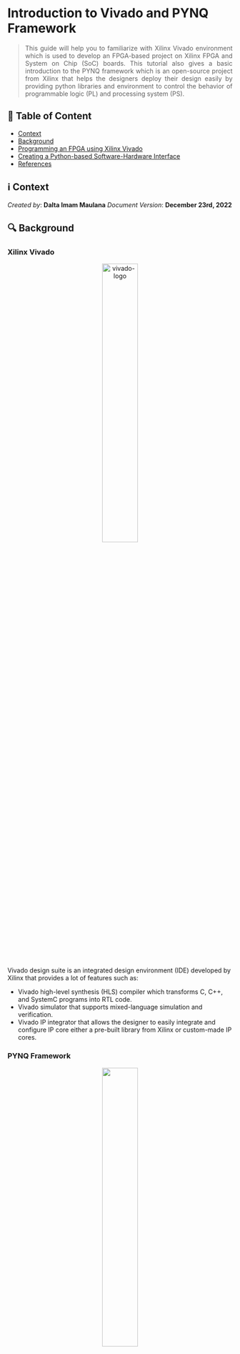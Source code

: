 # Introduction to Vivado and PYNQ Framework
> <div align="justify"> This guide will help you to familiarize with Xilinx Vivado environment which is used to develop an FPGA-based project on Xilinx FPGA and System on Chip (SoC) boards. This tutorial also gives a basic introduction to the PYNQ framework which is an open-source project from Xilinx that helps the designers deploy their design easily by providing python libraries and environment to control the behavior of programmable logic (PL) and processing system (PS). </div>



## :bookmark_tabs: Table of Content

* [Context](#context)
* [Background](#background)
* [Programming an FPGA using Xilinx Vivado](#fpga-programming)
* [Creating a Python-based Software-Hardware Interface](#software-interface)
* [References](#references)



## :information_source: Context

*Created by*: **Dalta Imam Maulana**
*Document Version*: **December 23rd, 2022**



## :mag: Background

### Xilinx Vivado
<p align="center">
    <img src="https://github.com/kaistseed/intro-to-xilinx-fpga/blob/ba2040c2c0f33598618073df356e9ae9206edcfd/01-intro-to-vivado-and-pynq/resources/vivado-logo.jpg" alt="vivado-logo" width="40%" />
</p>



Vivado design suite is an integrated design environment (IDE) developed by Xilinx that provides a lot of features such as:

* Vivado high-level synthesis (HLS) compiler which transforms C, C++, and SystemC programs into RTL code.
* Vivado simulator that supports mixed-language simulation and verification.
* Vivado IP integrator that allows the designer to easily integrate and configure IP core either a pre-built library from Xilinx or custom-made IP cores.



### PYNQ Framework
<p align="center">
    <img src="https://github.com/kaistseed/intro-to-xilinx-fpga/blob/ba2040c2c0f33598618073df356e9ae9206edcfd/01-intro-to-vivado-and-pynq/resources/pynq-logo.png" width="40%" />
</p>
PYNQ is an open-source framework from Xilinx that is designed for system designers, software developers, and hardware designers to easily use Xilinx platforms. With the support of Python language and libraries, designers can get the huge benefits of using programmable logic and microprocessors to build more interesting and powerful embedded systems. For now, the PYNQ framework can be used with Zynq, Zynq UltraScale+, Zynq RFSoC, and Alveo accelerator boards.



## Programming an FPGA using Xilinx Vivado

### Installing Vivado

To install Xilinx Vivado on your computer, first, you need to download the installer from the Xilinx website. You can download the software through this link: **https://www.xilinx.com/support/download.html** . On the download page, you can choose either the online installer or offline installer. If you choose an offline installer, then the downloaded software can be used in either Linux or Windows operating systems. 

<p align="center">
    <img src="https://github.com/kaistseed/intro-to-xilinx-fpga/blob/ba2040c2c0f33598618073df356e9ae9206edcfd/01-intro-to-vivado-and-pynq/resources/vivado-install.jpg" width="70%" />
</p>

During the installation process, you need to choose the `Vivado HL Webpack edition` since it doesn't require any license to use the software. If you are using an online installer, please make sure that you have around 40 GB of free space left on your computer since the installer will download a couple of files with a total size of around 35 GB.



### PYNQ Board Setup

In order to set up the PYNQ board, you need to prepare the following items:

* PYNQ Z1 board
* Computer with browser
* Ethernet cable
* Micro USB cable
* Micro SD with a minimum of 8 GB capacity

After preparing those items, the first thing to do is to download the correct PYNQ image file for the board from the following link                                                        **http://www.pynq.io/board.html**. For this tutorial, you will use the PYNQ Z1 board from Digilent. So, download the PYNQ image for the PYNQ Z1 board.

<p align="center">
    <img src="https://github.com/kaistseed/intro-to-xilinx-fpga/blob/ba2040c2c0f33598618073df356e9ae9206edcfd/01-intro-to-vivado-and-pynq/resources/pynq-download.jpg" width="70%" />
</p>

After downloading the PYNQ Image, flash the image into the SD card using an OS flasher tool such as `Balena Etcher`. You can download Balena Etcher software from **https://www.balena.io/etcher/**. After flashing the PYNQ image to an SD card, now you can try to connect the board to your computer by following the steps below:

<p align="center">
    <img src="https://github.com/kaistseed/intro-to-xilinx-fpga/blob/ba2040c2c0f33598618073df356e9ae9206edcfd/01-intro-to-vivado-and-pynq/resources/pynq-setup.jpg" width="50%" />
</p>

1.	Set the JP4 jumper to SD position by placing the jumper over the top two pins as in the figure above.
2.	If you use a micro USB cable to supply power to the board, place the JP5 jumper in a USB position. You can also power the board with a 12 V external power supply by configuring the JP5 jumper to REG position.
3.	Insert microSD card with PYNQ image to the micro SD card slot in the bottom of the board.
4.	Connect the micro USB cable to the board and computer.
5.	Connect the board to the network by using an ethernet cable. The connection can be done directly to the computer or via a network router.
6.	Turn on the board and check whether the board is operating correctly by looking at the LED indicator in the board. After turning on the board, RED LD13 LED will turn on immediately indicating that the board has power. Shortly after that, Yellow LD12 LED will also turn on to show up that the board is working correctly. After a minute, two BLUE LD4 & LD5 LED will start flashing to indicate that the system is now booted and ready to use.
7.	To access the PYNQ board via a direct connection, you must set the IP address of your computer to a static IP address in the range of 192.168.2.00 to 192.168.2.255 (except for 192.168.2.99 since it is used by the board).
8.	After setting the IP address, open the browser and enter `192.168.2.99` in the address bar.
9.	If the board is configured correctly, you will see a login screen with a password field in it. The username for the board is `xilinx` and the password is also `xilinx`.

For more detailed information about how the board and how to set up it, you can access the documentation at this link:                                                                 **https://pynq.readthedocs.io/en/latest/getting_started/pynq_z1_setup.html**.



### Implementing and Synthesizing a Design using Vivado

This guide will teach you how to build a basic Zynq system containing processing systems (PS) and programmable logic (PL). You will also learn how to make a simple memory-mapped interface that controls the programmable logic (PL) part connected to the onboard LED via Python program in the processing system (PS).

#### Create New Vivado Project 
First, open up Vivado application and create a new project.
1.	Click next on Create a New Project.
2.	Enter the name of your project, for example, led_chaser.
3.	Select RTL project and click next.
4.	If you already have Verilog source, you can add it in the add source window. Otherwise, just skip the process and click next.
5.	Add board constraint file by choosing pynq_z1.xdc file and make sure to check copy constrains files into project option.
6.	In the board selection section, choose PYNQ-Z1 board if it is available. Otherwise, you should download the PYNQ-Z1 board file and copy the board files folder to `<Xilinx installation directory>\Vivado\<version>\data\xhub\boards\XilinxBoardStore\boards\Xilinx\`                                         (**Note:** for older Vivado version, you can copy the board files to `<Xilinx installation directory>\Vivado\<version>\data\boards`).                                                                     You can find PYNQ-Z1 board files on **https://pynq.readthedocs.io/en/latest/overlay_design_methodology/board_settings.html**. You need to restart Vivado after copying the board file.

<p align="center">
    <img src="https://github.com/kaistseed/intro-to-xilinx-fpga/blob/ba2040c2c0f33598618073df356e9ae9206edcfd/01-intro-to-vivado-and-pynq/resources/pynq-board.png" width="70%" />
</p>

#### Create System Block Diagram
In this tutorial, you will create the system block diagram which control the onboard LED operation via pushbuttons as follows.

<p align="center">
    <img src="https://github.com/kaistseed/intro-to-xilinx-fpga/blob/ba2040c2c0f33598618073df356e9ae9206edcfd/01-intro-to-vivado-and-pynq/resources/led-chaser-bd.png" width="70%" />
</p>

In order to recreate the block diagram above in your Vivado project, you can follow the steps below:

1. Under the IP Integrator section on Flow Navigator, click on `Create Block Diagram`. You can change the name of the block diagram, but make sure to keep the directory location to `local to the project`.

2. A blank diagram window will appear on the right pane. In this blank diagram pane, you can add any kind of IP core provided by Xilinx or add your custom IP core.

3. To add IP core into the design, you can click `Add IP` button or by using (Ctrl + I) keyboard shortcut.

4. Add `ZYNQ Processing System IP` by entering zynq keyword on the search bar. 

5. After you add the ZYNQ IP core, you will see a green option window with `Run Block Automation` text in it. This block automation option will help you to connect the IP core in the design. But sometimes, the connection created by this automation process is not correct. So, make sure to recheck the connection after performing a block automation operation.

<p align="center">
    <img src="https://github.com/kaistseed/intro-to-xilinx-fpga/blob/ba2040c2c0f33598618073df356e9ae9206edcfd/01-intro-to-vivado-and-pynq/resources/block-automation.png" width="70%" />
</p>

6. After running block automation, some new wires and `external interfaces` such as `DDR` and `FIXED_IO` will appear in the design which corresponds to the board output pins.

7. The next step is to customize the `ZYNQ Processing System` core to meet the design requirement. For this project, you need to disable AXI ports that connect the processing system (PS) and programmable logic (PL) directly. You can disable those ports by double-clicking the ZYNQ IP core and click `PS-PL Configuration` section. In the PS-PL configuration, make sure to uncheck all of the available options.

<p align="center">
    <img src="https://github.com/kaistseed/intro-to-xilinx-fpga/blob/ba2040c2c0f33598618073df356e9ae9206edcfd/01-intro-to-vivado-and-pynq/resources/ps-pl-config.png" width="70%" />
</p>

8. After that, you need to enable some GPIO on the processing system (PS). To enable the GPIO, click on the `Peripheral I/O Pins` tab and check the `GPIO MIO` and `GPIO EMIO` option. You can also disable several unused ports such as flash and SPI ports.

<p align="center">
    <img src="https://github.com/kaistseed/intro-to-xilinx-fpga/blob/ba2040c2c0f33598618073df356e9ae9206edcfd/01-intro-to-vivado-and-pynq/resources/io-config.png" width="70%" />
</p>

9. The last configuration you need to take care of is the clock configuration. To configure the clock signal of the system, select the `Clock Configuration` option on the page navigator, and under `PL Fabric Clocks`, set `FCLK_CLK0` to 50 MHz frequency as shown in the figure below.

<p align="center">
    <img src="https://github.com/kaistseed/intro-to-xilinx-fpga/blob/ba2040c2c0f33598618073df356e9ae9206edcfd/01-intro-to-vivado-and-pynq/resources/clock-config.png" width="70%" />
</p>

10. After finish configuring the ZYNQ IP core parameter, click `OK` and Vivado will update the ZYNQ IP core block diagram and the ZYNQ block should look like the figure below.

<p align="center">
    <img src="https://github.com/kaistseed/intro-to-xilinx-fpga/blob/ba2040c2c0f33598618073df356e9ae9206edcfd/01-intro-to-vivado-and-pynq/resources/zynq-ip.png" width="40%" />
</p>



#### Create LED Controller using Verilog

In this project, you need to create two modules using Verilog which are clock divider module and LED controller module. To create a new module, go to `PROJECT MANAGER`, select `Add Sources`, click `Add or Create Design Sources`, and then select `Create File`option. After naming the file, click `Finish`button, and then `Define Module`window will show up. Just skip this part by clicking `OK`button, since it's faster to type the Verilog code by yourself.

##### Clock Divider Module

For clock divider module, you will be given a sample Verilog code as below:

```verilog
module clock_div
    // Declare module ports
    (
        // Input ports
        input wire I_CLK, I_RSTN,
        // Output port
        output wire O_CLK
    );

    // Declare register
    reg [31:0] r_counter;

    // Logic for performing 1 to 1 million clock divider
    always @(posedge I_CLK) 
    begin
        if (!I_RSTN)
        begin
            r_counter <= 32'd0;
        end
        else
        begin
            if (r_counter == 32'd1000000)
            begin
                r_counter <= 32'd0;
            end
            else
            begin
                r_counter <= r_counter + 1;
            end
        end
    end

    // Assign value to output port
    assign O_CLK = (r_counter == 32'd1000000);
    
endmodule
```

Add the code into your Verilog file and save it. You can simulate the clock divider module if you want using any kind of RTL simulators such as `ModelSim` or `IVerilog`. After checking the functionality of the module, you can integrate the module into the existing block diagram by following the steps below:

1. Right-click on the block diagram editor window and click `Add Module`option. After that, select your clock divider module and your clock divider block will appear in the block diagram editor.

2. After placing clock divider block, you can use the `Block Design Automation`option to automate the connection creation process between ZYNQ Processing System and clock divider module.




##### LED Controller Module

To control LED behavior, you need to make another module that will control the LED movement by using clock divider output and it can go either in the left direction, the right direction, or stop depend on control signals:

- `Stop signal` will come from ZYNQ Processing System (PS). This signal is controlled through Python.

- `Left signal` will come from the button connected to the programmable logic (PL).

- `Right signal` will come from another button connected to the programmable logic (PL).

To create the module, you can follow the same steps when you are making the clock divider module. For this module, you will be given a skeleton code for the module and **you need to write the main logic for controlling the LED behavior**. You can use the skeleton code below:

```verilog
`timescale 1ns / 1ps
module led_control
    // Declare module ports
    (
        // Input ports
        input wire I_CLK, I_RSTN,
        input wire I_STOP,
        input wire I_GO_LEFT,
        input wire I_GO_RIGHT,

        // Output port
        output wire [3:0] O_LED_CTRL
    );

    // Write the LED control logic here

endmodule
```

After making sure that the module operates correctly, add the LED controller module to the block diagram by doing the same steps as you did when you added clock divider module to the block diagram. You can check the video to see how the led controller works.

When you are creating the connection to this module, you will encounter a problem since the input pin on the LED controller module is 1-bit wide whereas the buttons signal is a 4-bit wide vector, and the GPIO out from the ZYNQ Processing System (PS) is a 64-bit wide vector. To solve this problem, Xilinx provides `Slice` IP core to slice/demultiplexing input signals. To add `Slice` IP core, go to `Add IP` window and search for `Slice`.  You need three Slice IP core with a different configuration. 

The configuration of each Slice IP core can be seen below:

- For ZYNQ Processing System (PS) GPIO slicer, set slicer input width `Din Width` to 64 bits, `Din From` and `Din Down To` value to 2. This configuration makes the slicer take 64-bit input data and only put the third-bit value to the output port.

- For the first button slicer, add another Slice IP and configure it to receive 4 bits of data and slice the input data from 0 down to 0.

- For the second button slicer, add another Slice IP and configure it to also receive 4 bits of data and slice the input data from 1 down to 1.

Before connecting the slicer module with another module, you need to enable the interface to board peripheral such as buttons and LEDs, so that programmable logic (PL) can receive and send data to those peripheral. To enable the interface, you can follow the steps below:

1. Open the pynq_z1.xdc file (you can find it under `Sources` -> `Constraints`)

2. Uncomment the set of lines related to the LEDs and buttons. After configuring the constraint file, your XDC file should look like the figure below.

<p align="center">
    <img src="https://github.com/kaistseed/intro-to-xilinx-fpga/blob/ba2040c2c0f33598618073df356e9ae9206edcfd/01-intro-to-vivado-and-pynq/resources/pynq-constraint.png" width="70%" />
</p>

3. After that, go back to the block diagram window and do `Right Click`and select `Create Port` option. Selecting `Create Port` option will bring up new windows to create input and output ports to programmable logic (PL). For this project, create an input port for the buttons and output ports for the LEDs. The configuration of each port can be seen below:
   - Create output port with Port name set to `led`, Direction set to `Output`, and check `Create vector` option with the value from 3 to 0.
   - Create input port with Port name set to `btn`, Direction set to `Input`, and check `Create vector` option with the value from 3 to 0.

<p align="center">
    <img src="https://github.com/kaistseed/intro-to-xilinx-fpga/blob/ba2040c2c0f33598618073df356e9ae9206edcfd/01-intro-to-vivado-and-pynq/resources/create-port.png" width="40%" />
</p>

4. The last step is to create connections between each module and external port interfaces. When completed, your block diagram should look similar to the block diagram in the figure below.

<p align="center">
    <img src="https://github.com/kaistseed/intro-to-xilinx-fpga/blob/ba2040c2c0f33598618073df356e9ae9206edcfd/01-intro-to-vivado-and-pynq/resources/final-bd.png" width="70%" />
</p>



#### Generate Output Bitstream

After creating the block diagram, you need to generate an output bitstream file to run the design on the PYNQ board. To generate an output bitstream file, you can follow the steps below:

1. Click on the `Optimize Routing` button at the top of the diagram window (right angle wire with reload symbol). This process will clean up your block diagram layout.

2. Click on the `Validate Design` button at the top of the diagram window (a square with a checkmark symbol). This process will perform a sanity check of your system and flag any potential problems in the design such as unconnected wires, incompatible pins, etc. For this specific project, if you get a warning related to the reset signal, you can ignore it. But, if there are any other warnings after design validation, you need to fix the problem in the design.

3. After validating the design, under the `Sources` menu, right-click on the block diagram file (file with .bd extension), and click on `Create HDL Wrapper option`. For the sake of simplicity, let Vivado manage and automatically update the design. The `Create HDL Wrapper` process will create a high-level Verilog file that represents your block diagram.

4. If there are no errors, you can proceed to generate bitstream process by clicking `Generate Bitstream` option under Program and Debug menu in Flow navigator. Choosing `Generate Bitstream` option will start the whole build process from module synthesizing process up to generating output bitstream product. This process may take a couple of minutes depending on your computer and design complexity. Errors may appear during this process. So, pay attention to it and try to fix the error if there is an error in your design.

5. When the build is complete, you need to export the bitstream file by choosing `Export Bitstream File` option under the `Export` option under `File` menu. Make sure that your block diagram window is open before exporting the block diagram. Otherwise, the `Export Bitstream File` option will not show up. Make sure to name the `bitstream file (file with .bit extension)` with the block design name (by default it is design_1). Otherwise, an error message will appear when you are trying to load the design into PYNQ board.

<p align="center">
    <img src="https://github.com/kaistseed/intro-to-xilinx-fpga/blob/ba2040c2c0f33598618073df356e9ae9206edcfd/01-intro-to-vivado-and-pynq/resources/bd-name.png" width="80%" />
</p>

6. If you encounter any error during exporting process such as `Too many positional options when parsing` (**you can look for the error message in tcl console**), copy the `write_bd_tcl` line in tcl console, add double quotes (") symbol before and after your folder path, and run the command again using tcl console.



## Creating a Python-based Software-Hardware Interface
### Uploading Design from PC to PYNQ Board

To run the design on the PYNQ board, first, you need to upload the bitstream and tcl file into the PYNQ board. You can upload the files to the board by following the steps below:

1. Open PYNQ board Jupyter Notebook by entering 192.168.2.99 in the host computer browser address bar. If you can’t access PYNQ board Jupyter Notebook, please refer to `PYNQ Board Setup`section.

2. Create a new folder called `project` by clicking `New` button in the Jupyter Notebook interface.

3. If you want, you can create another folder inside project folder which is designated for each project you create. In this case `led_chaser` folder.

4. Upload project bitstream into `led_chaser` folder by clicking `Upload` button beside New button in Jupyter Notebook. 

5. Upload `.hwh` file and `.tcl` file into `led_chaser` folder. You can find those files in `<project_name>\<project_name>.srcs\sources_1\bd\<block_design_name>\hw_handoff`

<p align="center">
    <img src="https://github.com/kaistseed/intro-to-xilinx-fpga/blob/ba2040c2c0f33598618073df356e9ae9206edcfd/01-intro-to-vivado-and-pynq/resources/upload-files.png" width="80%" />
</p>



### Creating Python Interface

To control the programmable logic (PL) operation, you need to create a software-hardware interface based on Python. You can do this by creating a `python3 notebook` inside the `led_chaser` folder, put the following code into the notebook and run them in sequence.

The first code chunks you need to run are written below. This code imports libraries such as Overlay, GPIO, and Clocks library which are provided by the PYNQ framework. `Overlay` library is used to load the bitstream file that is generated by the Vivado application. `GPIO`library can be used to write or read the value from GPIO ports, and you can use `Clocks` library to change or modify clock frequency of the programmable logic (PL).

```python
# Import library
from pynq import Overlay
from pynq import GPIO
from pynq import Clocks

# Import overlay
ol = Overlay("./design_1.bit")
```

Next, you need to establish an interface between the Python program and GPIO pins by using the `GPIO` library. In the code below, GPIO pin 2 is set as an 'out' pin since GPIO pin 2 is used to send a stop signal to the LED controller module. You can write a value to the GPIO pin by using the write method. In this code, the stop signal is set to 0. `If you want to send a stop signal, call the write method and write "1" to the stop pin`.

```python
# Set stop GPIO
stop = GPIO(GPIO.get_gpio_pin(2),'out')

# Set stop value
stop.write(0)
```

Finally, you can change the frequency of programmable logic (PL) clocks from Python by using `Clocks` library. This library gives you the capability to perform debugging at some level without having to rebuild the bitstream.  

```python
# Change clock frequency
Clocks.fclk0_mhz = 10
print(f"FCLK0: {Clocks.fclk0_mhz:.6f} MHZ")
```



## :book: References

- *PYNQ main website*, February 2021. Available: [**http://www.pynq.io/**](http://www.pynq.io/)

- *PYNQ-Z1 documentation*, February 2021. Available: [**https://pynq.readthedocs.io/en/v2.6.1/getting_started/pynq_z1_setup.html**](https://pynq.readthedocs.io/en/v2.6.1/getting_started/pynq_z1_setup.html) -
- *PYNQ example of controlling IP via GPIO*, February 2021. Available: [h**ttps://www.youtube.com/watch?v=UBsCNPWudww&ab_channel=MohammadS.Sadri**](https://www.youtube.com/watch?v=UBsCNPWudww&ab_channel=MohammadS.Sadri)
